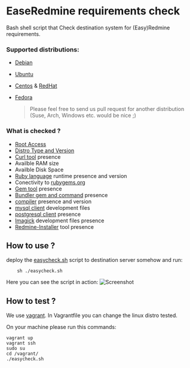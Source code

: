 # EaseRedmine requirements check

Bash shell script that Check destination system for (Easy)Redmine requirements.

### Supported distributions:

  * [Debian](https://www.debian.org/)
  * [Ubuntu](https://www.ubuntu.com/)
  * [Centos](https://www.centos.org/) & [RedHat](https://www.redhat.com/en/technologies/linux-platforms/enterprise-linux)
  * [Fedora](https://getfedora.org/)
  
    > Please feel free to send us pull request for another distribution (Suse, Arch, Windows etc.  would be nice ;)


### What is checked ?

  * [Root Access](http://www.linfo.org/root.html)
  * [Distro Type and Version](https://en.wikipedia.org/wiki/Linux_distribution)
  * [Curl tool](https://curl.haxx.se/) presence
  * Availble RAM size
  * Availble Disk Space
  * [Ruby language](https://www.ruby-lang.org) runtime presence and version
  * Conectivity to [rubygems.org](http://rubygems.org)
  * [Gem tool](http://guides.rubygems.org/command-reference/#gem-install) presence 
  * [Bundler gem and command](http://bundler.io/) presence
  * [compiler](https://gcc.gnu.org/) presence and version
  * [mysql client](https://dev.mysql.com/doc/refman/5.7/en/c-api.html) development files
  * [postgresql client](https://www.postgresql.org/docs/9.3/static/app-psql.html) presence
  * [Imagick](https://www.imagemagick.org) development files presence
  * [Redmine-Installer](https://github.com/easyredmine/redmine-installer) tool presence


## How to use ?

deploy the [easycheck.sh](https://raw.githubusercontent.com/easyredmine/easy_server_requirements_check/master/easycheck.sh) script to destination server somehow and run:

        sh ./easycheck.sh


Here you can see the script in action:
![Screenshot](https://raw.githubusercontent.com/easyredmine/easy_server_requirements_check/master/easycheck.png)

## How to test ?

We use [vagrant](https://www.vagrantup.com/). In Vagrantfile you can change the linux distro tested.

On your machine please run this commands:

```
vagrant up
vagrant ssh
sudo su
cd /vagrant/
./easycheck.sh
```
